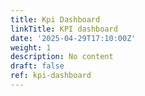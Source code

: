 ```yaml
---
title: Kpi Dashboard
linkTitle: KPI dashboard
date: '2025-04-29T17:10:00Z'
weight: 1
description: No content
draft: false
ref: kpi-dashboard
---
```


